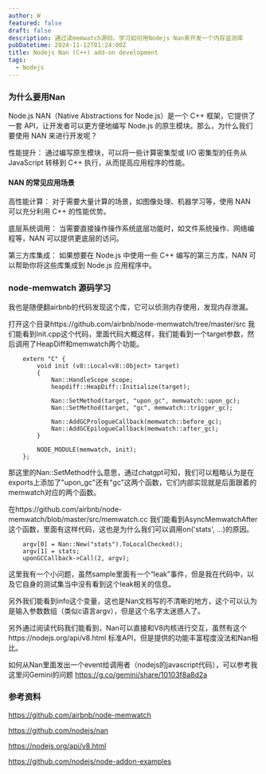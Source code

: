 ```yaml
---
author: W
featured: false
draft: false
description: 通过读memwatch源码，学习如何用Nodejs Nan来开发一个内存监测库
pubDatetime: 2024-11-12T01:24:00Z
title: Nodejs Nan (C++) add-on development
tags:
  - Nodejs
---
```


### 为什么要用Nan

Node.js NAN（Native Abstractions for Node.js）是一个 C++ 框架，它提供了一套 API，让开发者可以更方便地编写 Node.js 的原生模块。那么，为什么我们要使用 NAN 来进行开发呢？

性能提升： 通过编写原生模块，可以将一些计算密集型或 I/O 密集型的任务从 JavaScript 转移到 C++ 执行，从而提高应用程序的性能。

#### NAN 的常见应用场景

高性能计算： 对于需要大量计算的场景，如图像处理、机器学习等，使用 NAN 可以充分利用 C++ 的性能优势。

底层系统调用： 当需要直接操作操作系统底层功能时，如文件系统操作、网络编程等，NAN 可以提供更底层的访问。

第三方库集成： 如果想要在 Node.js 中使用一些 C++ 编写的第三方库，NAN 可以帮助你将这些库集成到 Node.js 应用程序中。

### node-memwatch 源码学习

我也是随便翻airbnb的代码发现这个库，它可以侦测内存使用，发现内存泄漏。

打开这个目录https://github.com/airbnb/node-memwatch/tree/master/src 我们能看到Init.cpp这个代码，里面代码大概这样，我们能看到一个target参数，然后调用了HeapDiff和memwatch两个功能。

        extern "C" {
            void init (v8::Local<v8::Object> target)
            {
                Nan::HandleScope scope;
                heapdiff::HeapDiff::Initialize(target);

                Nan::SetMethod(target, "upon_gc", memwatch::upon_gc);
                Nan::SetMethod(target, "gc", memwatch::trigger_gc);

                Nan::AddGCPrologueCallback(memwatch::before_gc);
                Nan::AddGCEpilogueCallback(memwatch::after_gc);
            }

            NODE_MODULE(memwatch, init);
        };

那这里的Nan::SetMethod什么意思，通过chatgpt可知，我们可以粗略认为是在exports上添加了"upon_gc"还有"gc"这两个函数，它们内部实现就是后面跟着的memwatch对应的两个函数。

在https://github.com/airbnb/node-memwatch/blob/master/src/memwatch.cc 我们能看到AsyncMemwatchAfter这个函数，里面有这样代码，这也是为什么我们可以调用on('stats', ...)的原因。

        argv[0] = Nan::New("stats").ToLocalChecked();
        argv[1] = stats;
        uponGCCallback->Call(2, argv);

这里我有一个小问题，虽然sample里面有一个“leak”事件，但是我在代码中，以及它自身的测试集当中没有看到这个leak相关的信息。

另外我们能看到info这个变量，这也是Nan文档写的不清晰的地方，这个可以认为是输入参数数组（类似c语言argv），但是这个名字太迷惑人了。

另外通过阅读代码我们能看到，Nan可以直接和V8内核进行交互，虽然有这个https://nodejs.org/api/v8.html 标准API，但是提供的功能丰富程度没法和Nan相比。

如何从Nan里面发出一个event给调用者（nodejs的javascript代码），可以参考我这里问Gemini的问题 https://g.co/gemini/share/10103f8a8d2a

### 参考资料

https://github.com/airbnb/node-memwatch

https://github.com/nodejs/nan

https://nodejs.org/api/v8.html

https://github.com/nodejs/node-addon-examples
